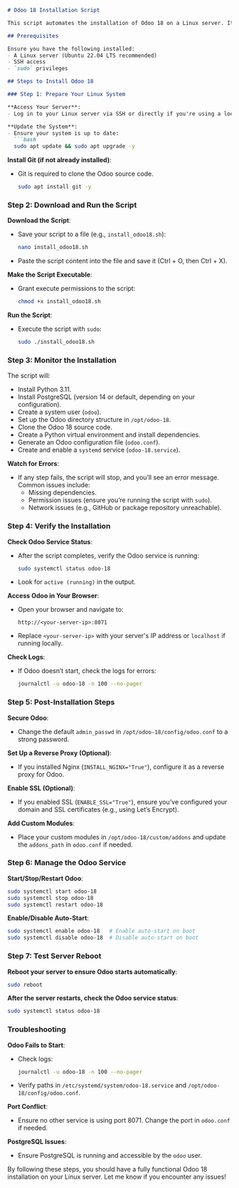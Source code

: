 
```markdown
# Odoo 18 Installation Script

This script automates the installation of Odoo 18 on a Linux server. It covers everything from system preparation to post-installation steps.

## Prerequisites

Ensure you have the following installed:
- A Linux server (Ubuntu 22.04 LTS recommended)
- SSH access
- `sudo` privileges

## Steps to Install Odoo 18

### Step 1: Prepare Your Linux System

**Access Your Server**:
- Log in to your Linux server via SSH or directly if you're using a local machine.

**Update the System**:
- Ensure your system is up to date:
  ```bash
  sudo apt update && sudo apt upgrade -y
  ```

**Install Git (if not already installed)**:
- Git is required to clone the Odoo source code.
  ```bash
  sudo apt install git -y
  ```

### Step 2: Download and Run the Script

**Download the Script**:
- Save your script to a file (e.g., `install_odoo18.sh`):
  ```bash
  nano install_odoo18.sh
  ```
- Paste the script content into the file and save it (Ctrl + O, then Ctrl + X).

**Make the Script Executable**:
- Grant execute permissions to the script:
  ```bash
  chmod +x install_odoo18.sh
  ```

**Run the Script**:
- Execute the script with `sudo`:
  ```bash
  sudo ./install_odoo18.sh
  ```

### Step 3: Monitor the Installation
The script will:
- Install Python 3.11.
- Install PostgreSQL (version 14 or default, depending on your configuration).
- Create a system user (`odoo`).
- Set up the Odoo directory structure in `/opt/odoo-18`.
- Clone the Odoo 18 source code.
- Create a Python virtual environment and install dependencies.
- Generate an Odoo configuration file (`odoo.conf`).
- Create and enable a `systemd` service (`odoo-18.service`).

**Watch for Errors**:
- If any step fails, the script will stop, and you’ll see an error message. Common issues include:
  - Missing dependencies.
  - Permission issues (ensure you’re running the script with `sudo`).
  - Network issues (e.g., GitHub or package repository unreachable).

### Step 4: Verify the Installation

**Check Odoo Service Status**:
- After the script completes, verify the Odoo service is running:
  ```bash
  sudo systemctl status odoo-18
  ```
- Look for `active (running)` in the output.

**Access Odoo in Your Browser**:
- Open your browser and navigate to:
  ```
  http://<your-server-ip>:8071
  ```
- Replace `<your-server-ip>` with your server's IP address or `localhost` if running locally.

**Check Logs**:
- If Odoo doesn’t start, check the logs for errors:
  ```bash
  journalctl -u odoo-18 -n 100 --no-pager
  ```

### Step 5: Post-Installation Steps

**Secure Odoo**:
- Change the default `admin_passwd` in `/opt/odoo-18/config/odoo.conf` to a strong password.

**Set Up a Reverse Proxy (Optional)**:
- If you installed Nginx (`INSTALL_NGINX="True"`), configure it as a reverse proxy for Odoo.

**Enable SSL (Optional)**:
- If you enabled SSL (`ENABLE_SSL="True"`), ensure you’ve configured your domain and SSL certificates (e.g., using Let’s Encrypt).

**Add Custom Modules**:
- Place your custom modules in `/opt/odoo-18/custom/addons` and update the `addons_path` in `odoo.conf` if needed.

### Step 6: Manage the Odoo Service

**Start/Stop/Restart Odoo**:
```bash
sudo systemctl start odoo-18
sudo systemctl stop odoo-18
sudo systemctl restart odoo-18
```

**Enable/Disable Auto-Start**:
```bash
sudo systemctl enable odoo-18   # Enable auto-start on boot
sudo systemctl disable odoo-18  # Disable auto-start on boot
```

### Step 7: Test Server Reboot

**Reboot your server to ensure Odoo starts automatically**:
```bash
sudo reboot
```

**After the server restarts, check the Odoo service status**:
```bash
sudo systemctl status odoo-18
```

### Troubleshooting

**Odoo Fails to Start**:
- Check logs:
  ```bash
  journalctl -u odoo-18 -n 100 --no-pager
  ```
- Verify paths in `/etc/systemd/system/odoo-18.service` and `/opt/odoo-18/config/odoo.conf`.

**Port Conflict**:
- Ensure no other service is using port 8071. Change the port in `odoo.conf` if needed.

**PostgreSQL Issues**:
- Ensure PostgreSQL is running and accessible by the `odoo` user.

By following these steps, you should have a fully functional Odoo 18 installation on your Linux server. Let me know if you encounter any issues!
```

